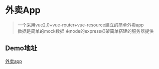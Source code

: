 # 外卖App

> 一个采用vue2.0+vue-router+vue-resource建立的简单外卖app</br>
> 数据是简单的mock数据 由node的express框架简单搭建的服务器提供

## Demo地址
 
[外卖app](http://tcwind.cn:9000/#/goods "QAQ")
 
